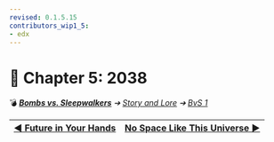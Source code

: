 ```yaml
---
revised: 0.1.5.15
contributors_wip1_5:
- edx
---
```


# 📄 Chapter 5: 2038

💣 ***[Bombs vs. Sleepwalkers][home]** ➔ [Story and Lore][story] ➔ [BvS 1][story_bvs1]*

| [◀️ Future in Your Hands][prev] | [No Space Like This Universe ▶️][next] |
| --: | :-- |

[home]: /README.md
[prev]: /story/bvs1/04_future_in_your_hands.md
[next]: /story/bvs1/06_no_space_like_this_universe.md
[story]: /story/readme.md
[story_bvs1]: /story/bvs1/readme.md

